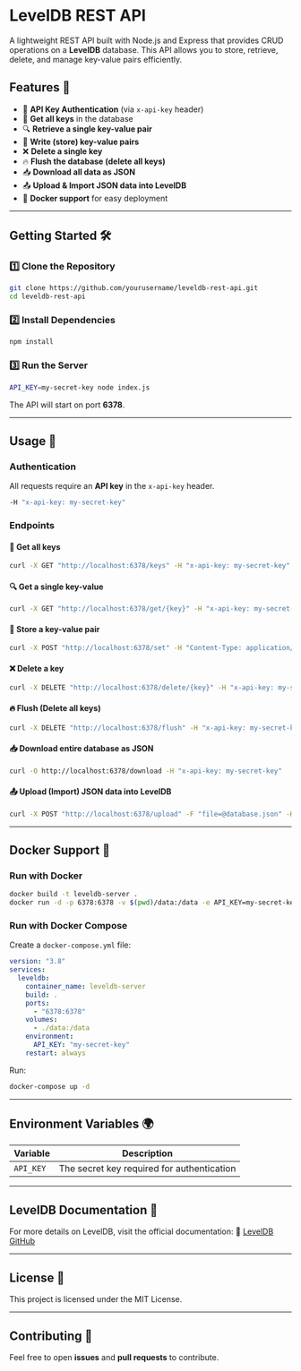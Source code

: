 # LevelDB REST API

A lightweight REST API built with Node.js and Express that provides CRUD operations on a **LevelDB** database. This API allows you to store, retrieve, delete, and manage key-value pairs efficiently.

## Features 🚀

- 🔑 **API Key Authentication** (via `x-api-key` header)
- 📄 **Get all keys** in the database
- 🔍 **Retrieve a single key-value pair**
- 💾 **Write (store) key-value pairs**
- ❌ **Delete a single key**
- 🔥 **Flush the database (delete all keys)**
- 📥 **Download all data as JSON**
- 📤 **Upload & Import JSON data into LevelDB**
- 🐳 **Docker support** for easy deployment

---

## Getting Started 🛠️

### **1️⃣ Clone the Repository**

```sh
git clone https://github.com/yourusername/leveldb-rest-api.git
cd leveldb-rest-api
```

### **2️⃣ Install Dependencies**

```sh
npm install
```

### **3️⃣ Run the Server**

```sh
API_KEY=my-secret-key node index.js
```

The API will start on port **6378**.

---

## Usage 📡

### **Authentication**

All requests require an **API key** in the `x-api-key` header.

```sh
-H "x-api-key: my-secret-key"
```

### **Endpoints**

#### 📌 **Get all keys**

```sh
curl -X GET "http://localhost:6378/keys" -H "x-api-key: my-secret-key"
```

#### 🔍 **Get a single key-value**

```sh
curl -X GET "http://localhost:6378/get/{key}" -H "x-api-key: my-secret-key"
```

#### 💾 **Store a key-value pair**

```sh
curl -X POST "http://localhost:6378/set" -H "Content-Type: application/json" -H "x-api-key: my-secret-key" -d '{"key":"username", "value":"Alice"}'
```

#### ❌ **Delete a key**

```sh
curl -X DELETE "http://localhost:6378/delete/{key}" -H "x-api-key: my-secret-key"
```

#### 🔥 **Flush (Delete all keys)**

```sh
curl -X DELETE "http://localhost:6378/flush" -H "x-api-key: my-secret-key"
```

#### 📥 **Download entire database as JSON**

```sh
curl -O http://localhost:6378/download -H "x-api-key: my-secret-key"
```

#### 📤 **Upload (Import) JSON data into LevelDB**

```sh
curl -X POST "http://localhost:6378/upload" -F "file=@database.json" -H "x-api-key: my-secret-key"
```

---

## Docker Support 🐳

### **Run with Docker**

```sh
docker build -t leveldb-server .
docker run -d -p 6378:6378 -v $(pwd)/data:/data -e API_KEY=my-secret-key --name leveldb-server leveldb-server
```

### **Run with Docker Compose**

Create a `docker-compose.yml` file:

```yaml
version: "3.8"
services:
  leveldb:
    container_name: leveldb-server
    build: .
    ports:
      - "6378:6378"
    volumes:
      - ./data:/data
    environment:
      API_KEY: "my-secret-key"
    restart: always
```

Run:

```sh
docker-compose up -d
```

---

## Environment Variables 🌍

| Variable  | Description                                |
| --------- | ------------------------------------------ |
| `API_KEY` | The secret key required for authentication |

---

## LevelDB Documentation 📖

For more details on LevelDB, visit the official documentation:
🔗 [LevelDB GitHub](https://github.com/google/leveldb)

---

## License 📝

This project is licensed under the MIT License.

---

## Contributing 🤝

Feel free to open **issues** and **pull requests** to contribute.
